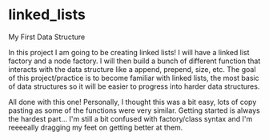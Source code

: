 # linked_lists
My First Data Structure 

In this project I am going to be creating linked lists! I will have a linked list factory and a node factory. I will then build a bunch of different function that interacts with the data structure like a append, prepend, size, etc. The goal of this project/practice is to become familiar with linked lists, the most basic of data structures so it will be easier to progress into harder data structures. 

All done with this one! Personally, I thought this was a bit easy, lots of copy pasting as some of the functions were very similar. Getting started is always the hardest part... I'm still a bit confused with factory/class syntax and I'm reeeeally dragging my feet on getting better at them. 